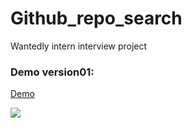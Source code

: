 # Github_repo_search
Wantedly intern interview project

### Demo version01:
[Demo](https://www.dropbox.com/s/762uuoeb7g4qfq7/repo_search480p.gif)


<img src="https://raw.github.com/univoid/Github_repo_search/gif/repo_search480p.gif" />